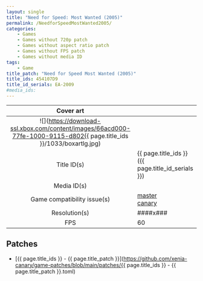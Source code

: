 ```yaml
---
layout: single
title: "Need for Speed: Most Wanted (2005)"
permalink: /NeedforSpeedMostWanted2005/
categories:
    - Games
    - Games without 720p patch
    - Games without aspect ratio patch
    - Games without FPS patch
    - Games without media ID
tags:
    - Game
title_patch: "Need for Speed Most Wanted (2005)"
title_ids: 454107D9
title_id_serials: EA-2009
#media_ids:
---
```


| Cover art                   |                                                                                        |
| :-------:                   | :-                                                                                     |
| ![](https://download-ssl.xbox.com/content/images/66acd000-77fe-1000-9115-d802{{ page.title_ids }}/1033/boxartlg.jpg) |
| Title ID(s)                 | {{ page.title_ids }} ({{ page.title_id_serials }})                                     |
| Media ID(s)                 |                                                                                        |
| Game compatibility issue(s) | [master](https://github.com/xenia-project/game-compatibility/issues/491)<br>[canary](https://github.com/xenia-canary/game-compatibility/issues/28) |
| Resolution(s)               | ####x###                                                                               |
| FPS                         | 60                                                                                     |

## Patches
* [{{ page.title_ids }} - {{ page.title_patch }}](https://github.com/xenia-canary/game-patches/blob/main/patches/{{ page.title_ids }} - {{ page.title_patch }}.toml)
